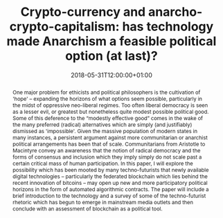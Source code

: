 ---
date: 2018-05-31T12:00:00+01:00
title: "Crypto-currency and anarcho-crypto-capitalism: has technology made Anarchism a feasible political option (at last)?"
publishdate: 2017-03-10
event: "Global Ethics Conference: A Post-liberal World?"
event_url: https://globalethics2018.weebly.com
location: 
address:
  street:
  city:
  region:
  postcode:
  country: United Kingdom
summary: "paper for global ethics conference"
abstract: "One major problem for ethicists and political philosophers is the cultivation of 'hope' – expanding the horizons of what options seem possible, particularly in the midst of oppressive neo-liberal regimes. Too often liberal democracy is seen as a lesser evil, or greatest but nonetheless quite modest possible political good. Some of this deference to the “modestly effective good” comes in the wake of the many preferred (radical) alternatives which are simply (and justifiably) dismissed as 'impossible'. Given the massive population of modern states in many instances, a persistent argument against more communitarian or anarchist political arrangements has been that of scale. Communitarians from Aristotle to Macintyre convey an awareness that the notion of radical democracy and the forms of consensus and inclusion which they imply simply do not scale past a certain critical mass of human participation. In this paper, I will explore the possibility which has been mooted by many techno-futurists that newly available digital technologies – particularly the federated blockchain which lies behind the recent innovation of bitcoins – may open up new and more participatory political horizons in the form of automated algorithmic contracts. The paper will include a brief introduction to the technology and a survey of some of the techno-futurist rhetoric which has begun to emerge in mainstream media outlets and then conclude with an assessment of blockchain as a political tool."
authors: ["jeremy"]
url_slides:
---